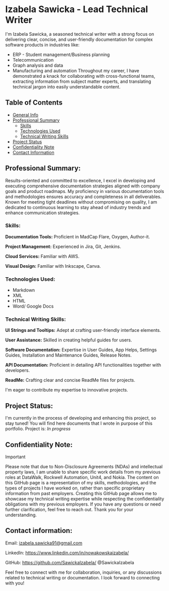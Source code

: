 # Izabela Sawicka - Lead Technical Writer
I'm Izabela Sawicka, a seasoned technical writer with a strong focus on delivering clear, concise, and user-friendly documentation for complex software products in industries like:
* ERP - Student management/Business planning
* Telecommunication
* Graph analysis and data
* Manufacturing and automation
Throughout my career, I have demonstrated a knack for collaborating with cross-functional teams, extracting information from subject matter experts, and translating technical jargon into easily understandable content.

## Table of Contents
* [General Info](##izabela-sawicka)
* [Professional Summary](##professional-summary)
  * [Skills](###skills)
  * [Technologies Used](###technologies-used)
  * [Technical Writing Skills](###technical-writing-skills)
* [Project Status](##project-status)
* [Confidentiality Note](##confidentiality-note)
* [Contact Information](##contact-information)
  
## Professional Summary:
Results-oriented and committed to excellence, I excel in developing and executing comprehensive documentation strategies aligned with company goals and product roadmaps. My proficiency in various documentation tools and methodologies ensures accuracy and completeness in all deliverables. Known for meeting tight deadlines without compromising on quality, I am dedicated to continuous learning to stay ahead of industry trends and enhance communication strategies.

### Skills:

**Documentation Tools:** Proficient in MadCap Flare, Oxygen, Author-it.

**Project Management:** Experienced in Jira, Git, Jenkins.

**Cloud Services:** Familiar with AWS.

**Visual Design:** Familiar with Inkscape, Canva.

### Technologies Used:
- Markdown
- XML
- HTML
- Word/ Google Docs

### Technical Writing Skills:

**UI Strings and Tooltips:** Adept at crafting user-friendly interface elements.

**User Assistance:** Skilled in creating helpful guides for users.

**Software Documentation:** Expertise in User Guides, App Helps, Settings Guides, Installation and Maintenance Guides, Release Notes.

**API Documentation:** Proficient in detailing API functionalities together with developers.

**ReadMe:** Crafting clear and concise ReadMe files for projects.

I'm eager to contribute my expertise to innovative projects.

## Project Status:
I'm currently in the process of developing and enhancing this project, so stay tuned! You will find here documents that I wrote in purpose of this portfolio. 
Project is: _In progress_ 

## Confidentiality Note:
> [!IMPORTANT]
> Please note that due to Non-Disclosure Agreements (NDAs) and intellectual property laws, I am unable to share specific work details from my previous roles at DataWalk, Rockwell Automation, Unit4, and Nokia. The content on this GitHub page is a representation of my skills, methodologies, and the types of projects I have worked on, rather than specific proprietary information from past employers. Creating this GitHub page allows me to showcase my technical writing expertise while respecting the confidentiality obligations with my previous employers. If you have any questions or need further clarification, feel free to reach out. Thank you for your understanding.

## Contact information:
Email: izabela.sawicka91@gmail.com

LinkedIn: https://www.linkedin.com/in/nowakowskaizabela/

GitHub: https://github.com/SawickaIzabela/ @SawickaIzabela

Feel free to connect with me for collaboration, inquiries, or any discussions related to technical writing or documentation. I look forward to connecting with you!


